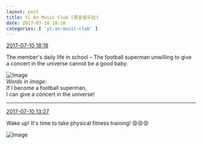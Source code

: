 ```yaml
---
layout: post
title: Yi An Music Club (易安音乐社)
date: 2017-07-10 18:18
categories: [ 'yi-an-music-club' ]
---
```


<div class="weibo-info">
  <a href="http://weibo.com/6094546964/FbL7xlRhO">2017-07-10 18:18</a>
</div>

The member's daily life in school – The football superman unwilling to give a concert in the universe cannot be a good baby.

<!-- more -->

![Image](http://wx3.sinaimg.cn/mw690/006Es64Agy1fhexf5dx7lj319y19yb29.jpg)  
*Words in image:*  
If I become a football superman,  
I can give a concert in the universe!

---

<div class="weibo-info">
  <a href="http://weibo.com/6094546964/FbJdmCmtd">2017-07-10 13:27</a>
</div>

Wake up! It's time to take physical fitness training! :rage::rage::rage:

![Image](http://wx1.sinaimg.cn/mw690/006Es64Agy1fheq3kutc3j33402c0e82.jpg)
